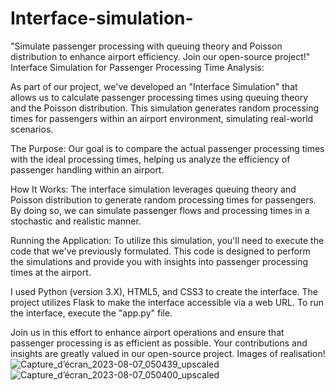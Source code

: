 # Interface-simulation-
"Simulate passenger processing with queuing theory and Poisson distribution to enhance airport efficiency. Join our open-source project!"
Interface Simulation for Passenger Processing Time Analysis:

As part of our project, we've developed an "Interface Simulation" that allows us to calculate passenger processing times using queuing theory and the Poisson distribution. This simulation generates random processing times for passengers within an airport environment, simulating real-world scenarios.

The Purpose:
Our goal is to compare the actual passenger processing times with the ideal processing times, helping us analyze the efficiency of passenger handling within an airport.

How It Works:
The interface simulation leverages queuing theory and Poisson distribution to generate random processing times for passengers. By doing so, we can simulate passenger flows and processing times in a stochastic and realistic manner.

Running the Application:
To utilize this simulation, you'll need to execute the code that we've previously formulated. This code is designed to perform the simulations and provide you with insights into passenger processing times at the airport.

I used Python (version 3.X), HTML5, and CSS3 to create the interface. The project utilizes Flask to make the interface accessible via a web URL. To run the interface, execute the "app.py" file.

Join us in this effort to enhance airport operations and ensure that passenger processing is as efficient as possible. Your contributions and insights are greatly valued in our open-source project.
Images of realisation!
![Capture_d’écran_2023-08-07_050439_upscaled](https://github.com/hanelo/Interface-simulation-/assets/89151879/06deea7f-a7f0-4d4e-904f-8973e857a648)
![Capture_d’écran_2023-08-07_050400_upscaled](https://github.com/hanelo/Interface-simulation-/assets/89151879/bc9661d7-e1b8-480f-9de2-a7af8b668a01)

